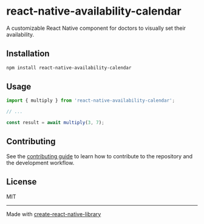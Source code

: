 # react-native-availability-calendar

A customizable React Native component for doctors to visually set their availability.

## Installation


```sh
npm install react-native-availability-calendar
```


## Usage


```js
import { multiply } from 'react-native-availability-calendar';

// ...

const result = await multiply(3, 7);
```


## Contributing

See the [contributing guide](CONTRIBUTING.md) to learn how to contribute to the repository and the development workflow.

## License

MIT

---

Made with [create-react-native-library](https://github.com/callstack/react-native-builder-bob)

